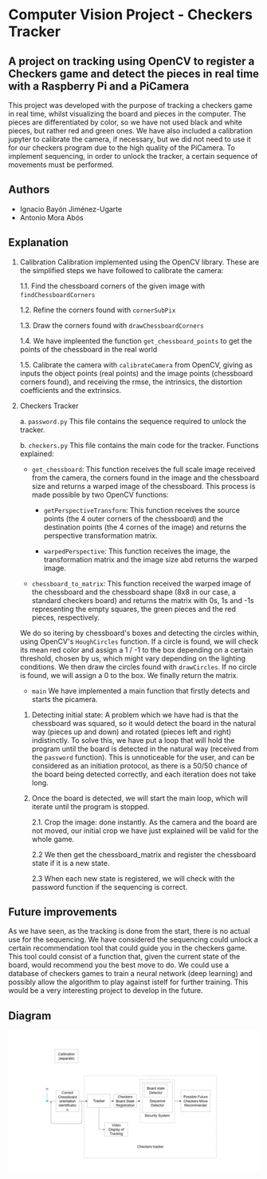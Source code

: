 # Computer Vision Project - Checkers Tracker

## A project on tracking using OpenCV to register a Checkers game and detect the pieces in real time with a Raspberry Pi and a PiCamera

This project was developed with the purpose of tracking a checkers game in real time, whilst visualizing the board and pieces in the computer. The pieces are differentiated by color, so we have not used black and white pieces, but rather red and green ones. We have also included a calibration jupyter to calibrate the camera, if necessary, but we did not need to use it for our checkers program due to the high quality of the PiCamera. To implement sequencing, in order to unlock the tracker, a certain sequence of movements must be performed. 


## Authors
- Ignacio Bayón Jiménez-Ugarte
- Antonio Mora Abós


## Explanation

1. Calibration
Calibration implemented using the OpenCV library. These are the simplified steps we have followed to calibrate the camera:

    1.1. Find the chessboard corners of the given image with `findChessboardCorners`

    1.2. Refine the corners found with `cornerSubPix`

    1.3. Draw the corners found with `drawChessboardCorners`

    1.4. We have impleented the function `get_chessboard_points` to get the points of the chessboard in the real world

    1.5. Calibrate the camera with `calibrateCamera` from OpenCV, giving as inputs the object points (real points) and the image points (chessboard corners found), and receiving the rmse, the intrinsics, the distortion coefficients and the extrinsics.


2. Checkers Tracker 

    a. `password.py`
    This file contains the sequence required to unlock the tracker. 

    b. `checkers.py`
    This file contains the main code for the tracker. Functions explained:

    - `get_chessboard`: This function receives the full scale image received from the camera, the corners found in the image and the chessboard size and returns a warped image of the chessboard. This process is made possible by two OpenCV functions:

        - `getPerspectiveTransform`: This function receives the source points (the 4 outer corners of the chessboard) and the destination points (the 4 cornes of the image) and returns the perspective transformation matrix.

        - `warpedPerspective`: This function receives the image, the transformation matrix and the image size abd returns the warped image.

    - `chessboard_to_matrix`: This function received the warped image of the chessboard and the chessboard shape (8x8 in our case, a standard checkers board) and returns the matrix with 0s, 1s and -1s representing the empty squares, the green pieces and the red pieces, respectively.

    We do so itering by chessboard's boxes and detecting the circles within, using OpenCV's `HoughCircles` function. If a circle is found, we will check its mean red color and assign a 1 / -1 to the box depending on a certain threshold, chosen by us, which might vary depending on the lighting conditions. We then draw the circles found with `drawCircles`. If no circle is found, we will assign a 0 to the box. We finally return the matrix.

    - `main`
    We have implemented a main function that firstly detects and starts the picamera.
    
    1. Detecting initial state: A problem which we have had is that the chessboard was squared, so it would detect the board in the natural way (pieces up and down) and rotated (pieces left and right) indistinctly. To solve this, we have put a loop that will hold the program until the board is detected in the natural way (received from the `password` function). This is unnoticeable for the user, and can be considered as an initiation protocol, as there is a 50/50 chance of the board being detected correctly, and each iteration does not take long.

    2. Once the board is detected, we will start the main loop, which will iterate until the program is stopped.

        2.1. Crop the image: done instantly. As the camera and the board are not moved, our initial crop we have just explained will be valid for the whole game.
        
        2.2 We then get the chessboard_matrix and register the chessboard state if it is a new state.
        
        2.3 When each new state is registered, we will check with the password function if the sequencing is correct.


## Future improvements
As we have seen, as the tracking is done from the start, there is no actual use for the sequencing. We have considered the sequencing could unlock a certain recommendation tool that could guide you in the checkers game. This tool could consist of a function that, given the current state of the board, would recommend you the best move to do. We could use a database of checkers games to train a neural network (deep learning) and possibly allow the algorithm to play against istelf for further training. This would be a very interesting project to develop in the future.

## Diagram


![Diagram](projectDiagram.jpg)